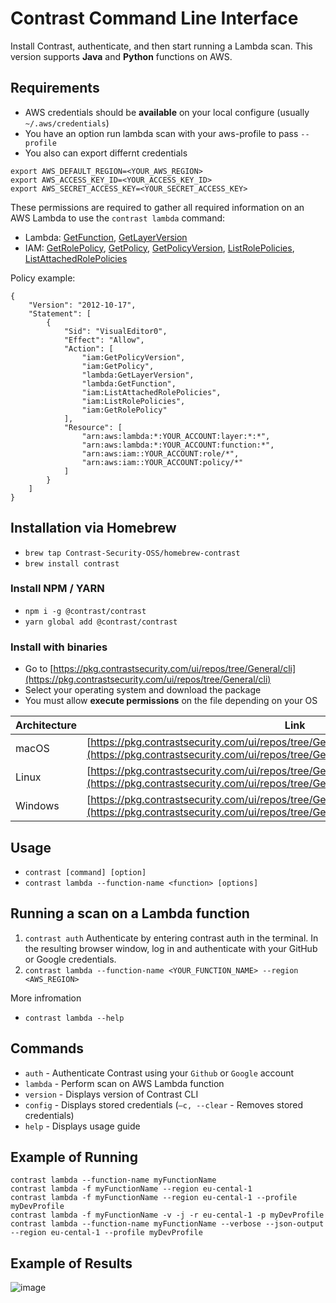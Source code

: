 # Contrast Command Line Interface

Install Contrast, authenticate, and then start running a Lambda scan.
This version supports **Java** and **Python** functions on AWS.

## Requirements

- AWS credentials should be **available** on your local configure (usually `~/.aws/credentials`)
- You have an option run lambda scan with your aws-profile to pass `--profile`
- You also can export differnt credentials

```shell
export AWS_DEFAULT_REGION=<YOUR_AWS_REGION>
export AWS_ACCESS_KEY_ID=<YOUR_ACCESS_KEY_ID>
export AWS_SECRET_ACCESS_KEY=<YOUR_SECRET_ACCESS_KEY>
```

These permissions are required to gather all required information on an AWS Lambda to use the `contrast lambda` command:

- Lambda: [GetFunction](https://docs.aws.amazon.com/lambda/latest/dg/API_GetFunction.html), [GetLayerVersion](https://docs.aws.amazon.com/lambda/latest/dg/API_GetLayerVersion.html)
- IAM: [GetRolePolicy](https://docs.aws.amazon.com/IAM/latest/APIReference/API_GetRolePolicy.html), [GetPolicy](https://docs.aws.amazon.com/IAM/latest/APIReference/API_GetPolicy.html), [GetPolicyVersion](https://docs.aws.amazon.com/IAM/latest/APIReference/API_GetPolicyVersion.html), [ListRolePolicies](https://docs.aws.amazon.com/IAM/latest/APIReference/API_ListRolePolicies.html), [ListAttachedRolePolicies](https://docs.aws.amazon.com/IAM/latest/APIReference/API_ListAttachedRolePolicies.html)

Policy example:
```
{
    "Version": "2012-10-17",
    "Statement": [
        {
            "Sid": "VisualEditor0",
            "Effect": "Allow",
            "Action": [
                "iam:GetPolicyVersion",
                "iam:GetPolicy",
                "lambda:GetLayerVersion",
                "lambda:GetFunction",
                "iam:ListAttachedRolePolicies",
                "iam:ListRolePolicies",
                "iam:GetRolePolicy"
            ],
            "Resource": [
                "arn:aws:lambda:*:YOUR_ACCOUNT:layer:*:*",
                "arn:aws:lambda:*:YOUR_ACCOUNT:function:*",
                "arn:aws:iam::YOUR_ACCOUNT:role/*",
                "arn:aws:iam::YOUR_ACCOUNT:policy/*"
            ]
        }
    ]
}
```

## Installation via Homebrew

- `brew tap Contrast-Security-OSS/homebrew-contrast`
- `brew install contrast`

### Install NPM / YARN

- `npm i -g @contrast/contrast`
- `yarn global add @contrast/contrast`

### Install with binaries

- Go to [https://pkg.contrastsecurity.com/ui/repos/tree/General/cli](https://pkg.contrastsecurity.com/ui/repos/tree/General/cli)
- Select your operating system and download the package
- You must allow **execute permissions** on the file depending on your OS

| Architecture | Link                                                                                                                                                                           |
| ------------ | ------------------------------------------------------------------------------------------------------------------------------------------------------------------------------ |
| macOS        | [https://pkg.contrastsecurity.com/ui/repos/tree/General/cli/1.0.0/mac/contrast](https://pkg.contrastsecurity.com/ui/repos/tree/General/cli/1.0.0/mac/contrast)                 |
| Linux        | [https://pkg.contrastsecurity.com/ui/repos/tree/General/cli/1.0.0/linux/contrast](https://pkg.contrastsecurity.com/ui/repos/tree/General/cli/1.0.0/linux/contrast)             |
| Windows      | [https://pkg.contrastsecurity.com/ui/repos/tree/General/cli/1.0.0/windows/contrast.exe](https://pkg.contrastsecurity.com/ui/repos/tree/General/cli/1.0.0/windows/contrast.exe) |

## Usage

- `contrast [command] [option]`
- `contrast lambda --function-name <function> [options]`

## Running a scan on a Lambda function

1. `contrast auth`
   Authenticate by entering contrast auth in the terminal.
   In the resulting browser window, log in and authenticate with your GitHub or Google credentials.
2. `contrast lambda --function-name <YOUR_FUNCTION_NAME> --region <AWS_REGION>`

More infromation

- `contrast lambda --help`

## Commands

- `auth` - Authenticate Contrast using your `Github` or `Google` account
- `lambda` - Perform scan on AWS Lambda function
- `version` - Displays version of Contrast CLI
- `config` - Displays stored credentials (`–c, --clear` - Removes stored credentials)
- `help` - Displays usage guide

## Example of Running

```shell
contrast lambda --function-name myFunctionName
contrast lambda -f myFunctionName --region eu-cental-1
contrast lambda -f myFunctionName --region eu-cental-1 --profile myDevProfile
contrast lambda -f myFunctionName -v -j -r eu-cental-1 -p myDevProfile
contrast lambda --function-name myFunctionName --verbose --json-output --region eu-cental-1 --profile myDevProfile
```

## Example of Results

![image](https://user-images.githubusercontent.com/289035/165555050-e9a709c9-f2a9-4edc-a064-8208445238bc.png)
